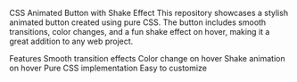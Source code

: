 CSS Animated Button with Shake Effect
This repository showcases a stylish animated button created using pure CSS. The button includes smooth transitions, color changes, and a fun shake effect on hover, making it a great addition to any web project.

Features
Smooth transition effects
Color change on hover
Shake animation on hover
Pure CSS implementation
Easy to customize
